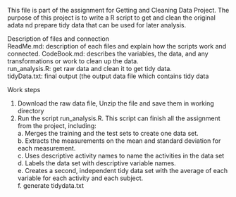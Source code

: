 This file is part of the assignment for Getting and Cleaning Data Project. The purpose of this project is to write a R script to get and clean the original adata nd prepare tidy data that can be used for later analysis.

Description of files and connection                                                                
ReadMe.md: description of each files and explain how the scripts work and connected.
CodeBook.md: describes the variables, the data, and any transformations or work to clean up the data.                                                                        
run_analysis.R: get raw data and clean it to get tidy data.                                                   
tidyData.txt: final output (the output data file which contains tidy data

Work steps
1. Download the raw data file, Unzip the file and save them in working directory                                               
2. Run the script run_analysis.R. This script can finish all the assignment from the project, including:                                                                         
a. Merges the training and the test sets to create one data set.                                                                                        
b. Extracts the measurements on the mean and standard deviation for each measurement.                                                                                                  
c. Uses descriptive activity names to name the activities in the data set                                                                      
d. Labels the data set with descriptive variable names.                                                      
e. Creates a second, independent tidy data set with the average of each variable for each activity and each subject.                                          
f. generate tidydata.txt                                                                                 
